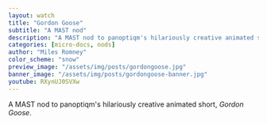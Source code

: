 ```yaml
---
layout: watch
title: "Gordon Goose"
subtitle: "A MAST nod"
description: "A MAST nod to panoptiqm's hilariously creative animated short, _Gordon Goose_"
categories: [micro-docs, nods]
author: "Miles Romney"
color_scheme: "snow"
preview_image: "/assets/img/posts/gordongoose.jpg"
banner_image: "/assets/img/posts/gordongoose-banner.jpg"
youtube: RXynUJ0SVXw
---
```


A MAST nod to panoptiqm's hilariously creative animated short, _Gordon Goose_.
